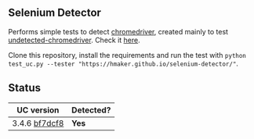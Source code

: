 ## Selenium Detector
Performs simple tests to detect [chromedriver][1], created mainly to test [undetected-chromedriver][2]. Check it [here][3].

Clone this repository, install the requirements and run the test with `python test_uc.py --tester "https://hmaker.github.io/selenium-detector/"`.

## Status
| UC version | Detected? |
| --- | --- |
| 3.4.6 [bf7dcf8](https://github.com/ultrafunkamsterdam/undetected-chromedriver/commit/bf7dcf8b5713020de7454844fb80036b8c456503) | **Yes** |


[1]: https://chromedriver.chromium.org/home
[2]: https://github.com/ultrafunkamsterdam/undetected-chromedriver
[3]: https://hmaker.github.io/selenium-detector/
